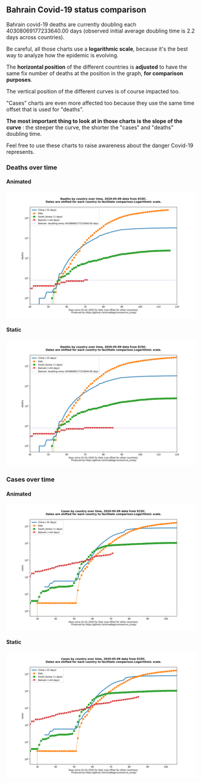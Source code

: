 ## Bahrain Covid-19 status comparison 

Bahrain covid-19 deaths are currently doubling each 40308069177233640.00 days (observed initial average doubling time is 2.2 days across countries).



Be careful, all those charts use a **logarithmic scale**, because it's the best way to analyze how the epidemic is evolving.
 
The **horizontal position** of the different countries is **adjusted** to have the same fix number of deaths at the position in the graph, **for comparison purposes**.

The vertical position of the different curves is of course impacted too.

"Cases" charts are even more affected too because they use the same time offset that is used for "deaths".

**The most important thing to look at in those charts is the slope of the curve** : the steeper the curve, the shorter the "cases" and "deaths" doubling time.

Feel free to use these charts to raise awareness about the danger Covid-19 represents. 


 
### Deaths over time
 
#### Animated
![Bahrain covid-19 deaths animated chart](https://raw.githubusercontent.com/madlag/coronavirus_study/master/notebooks/graphs/2020-05-09/countries/Bahrain/2020-05-09_Bahrain_deaths.gif "Bahrain covid-19 deaths animated chart")   
 
#### Static
![Bahrain covid-19 deaths static chart](https://raw.githubusercontent.com/madlag/coronavirus_study/master/notebooks/graphs/2020-05-09/countries/Bahrain/2020-05-09_Bahrain_deaths.png "Bahrain covid-19 deaths static chart")   

 
### Cases over time
 
#### Animated
![Bahrain covid-19 cases animated chart](https://raw.githubusercontent.com/madlag/coronavirus_study/master/notebooks/graphs/2020-05-09/countries/Bahrain/2020-05-09_Bahrain_cases.gif "Bahrain covid-19 cases animated chart")   
 
#### Static
![Bahrain covid-19 cases static chart](https://raw.githubusercontent.com/madlag/coronavirus_study/master/notebooks/graphs/2020-05-09/countries/Bahrain/2020-05-09_Bahrain_cases.png "Bahrain covid-19 cases static chart")   

